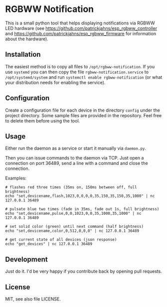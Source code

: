 RGBWW Notification
==================

This is a small python tool that helps displaying notifications
via RGBWW LED hardware
(see https://github.com/patrickjahns/esp_rgbww_controller
and https://github.com/patrickjahns/esp_rgbww_firmware
for information about the hardware).


Installation
------------

The easiest method is to copy all files to `/opt/rgbww-notification`.
If you use `systemd` you can then copy the file `rgbww-notification.service` to `/opt/systemd/system`
and run `systemctl enable rgbww-notification` (or what your distribution needs for enabling the service).


Configuration
-------------

Create a configuration file for each device in the directory `config` under the project directory.
Some sample files are provided in the repository. Feel free to delete them before using the tool.


Usage
-----

Either run the daemon as a service or start it manually via `daemon.py`.

Then you can issue commands to the daemon via TCP. Just open a connection on port 36489, send a line with a command and close the connection.

Examples:

    # flashes red three times (35ms on, 150ms between off, full brightness)
    echo "set,devicename,flash,1023,0,0,0,0,35,150,35,150,35,1000" | nc 127.0.0.1 36489

    # pulsate blue two times (fade in 35ms, fade out 1s, full brightness)
    echo "set,devicename,pulse,0,0,1023,0,0,35,1000,35,1000" | nc 127.0.0.1 36489

    # set solid color (green) until next command (half brightness)
    echo "set,devicename,color,0,512,0,0,0" | nc 127.0.0.1 36489

    # get current state of all devices (json response)
    echo "get_devices" | nc 127.0.0.1 36489


Development
-----------

Just do it. I'd be very happy if you contribute back by opening pull requests.


License
-------

MIT, see also file LICENSE.
